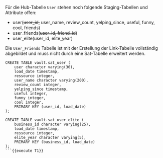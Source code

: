 Für die Hub-Tabelle `User` stehen noch folgende Staging-Tabellen und Attribute offen:

- user(~~user_id,~~ user_name, review_count, yelping_since, useful, funny, cool, friends)
- user_friends(~~user_id, friend_id~~)
- user_elite(user_id, elite_year)

Die `User_Friends` Tabelle ist mit der Erstellung der Link-Tabelle vollständig abgebildet und muss nicht durch eine Sat-Tabelle erweitert werden.

```
CREATE TABLE vault.sat_user (
    user character varying(30),
    load_date timestamp,
    ressource integer,
    user_name character varying(200),
    review_count integer,
    yelping_since timestamp,
    useful integer,
    funny integer,
    cool integer,
    PRIMARY KEY (user_id, load_date)
);

CREATE TABLE vault.sat_user_elite (
    business_id character varying(25),
    load_date timestamp,
    ressource integer,
    elite_year character varying(5),
    PRIMARY KEY (business_id, load_date)
);
```{{execute T1}}